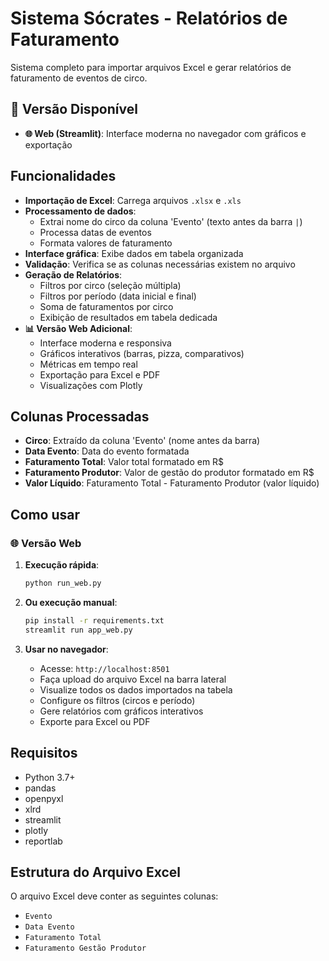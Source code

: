 # Sistema Sócrates - Relatórios de Faturamento

Sistema completo para importar arquivos Excel e gerar relatórios de faturamento de eventos de circo.

## 🎯 Versão Disponível

- **🌐 Web (Streamlit)**: Interface moderna no navegador com gráficos e exportação

## Funcionalidades

- **Importação de Excel**: Carrega arquivos `.xlsx` e `.xls`
- **Processamento de dados**: 
  - Extrai nome do circo da coluna 'Evento' (texto antes da barra `|`)
  - Processa datas de eventos
  - Formata valores de faturamento
- **Interface gráfica**: Exibe dados em tabela organizada
- **Validação**: Verifica se as colunas necessárias existem no arquivo
- **Geração de Relatórios**: 
  - Filtros por circo (seleção múltipla)
  - Filtros por período (data inicial e final)
  - Soma de faturamentos por circo
  - Exibição de resultados em tabela dedicada
- **📊 Versão Web Adicional**:
  - Interface moderna e responsiva
  - Gráficos interativos (barras, pizza, comparativos)
  - Métricas em tempo real
  - Exportação para Excel e PDF
  - Visualizações com Plotly

## Colunas Processadas

- **Circo**: Extraído da coluna 'Evento' (nome antes da barra)
- **Data Evento**: Data do evento formatada
- **Faturamento Total**: Valor total formatado em R$
- **Faturamento Produtor**: Valor de gestão do produtor formatado em R$
- **Valor Líquido**: Faturamento Total - Faturamento Produtor (valor líquido)

## Como usar

### 🌐 **Versão Web**

1. **Execução rápida**:
   ```bash
   python run_web.py
   ```
   
2. **Ou execução manual**:
   ```bash
   pip install -r requirements.txt
   streamlit run app_web.py
   ```

3. **Usar no navegador**:
   - Acesse: `http://localhost:8501`
   - Faça upload do arquivo Excel na barra lateral
   - Visualize todos os dados importados na tabela
   - Configure os filtros (circos e período)  
   - Gere relatórios com gráficos interativos
   - Exporte para Excel ou PDF

## Requisitos

- Python 3.7+
- pandas
- openpyxl
- xlrd
- streamlit
- plotly
- reportlab

## Estrutura do Arquivo Excel

O arquivo Excel deve conter as seguintes colunas:
- `Evento`
- `Data Evento`
- `Faturamento Total`
- `Faturamento Gestão Produtor`


